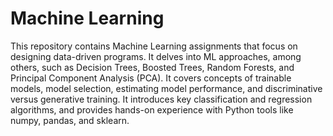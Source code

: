 # Machine Learning

This repository contains Machine Learning assignments that focus on designing data-driven programs. It delves into ML approaches, among others, such as Decision Trees, Boosted Trees, Random Forests, and Principal Component Analysis (PCA). It covers concepts of trainable models, model selection, estimating model performance, and discriminative versus generative training. It introduces key classification and regression algorithms, and provides hands-on experience with Python tools like numpy, pandas, and sklearn.
